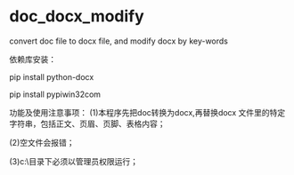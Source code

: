 # doc_docx_modify
convert doc file to docx file, and  modify  docx by key-words

依赖库安装：

pip install python-docx

pip install pypiwin32com


功能及使用注意事项：
(1)本程序先把doc转换为docx,再替换docx 文件里的特定字符串，包括正文、页眉、页脚、表格内容；

(2)空文件会报错；

(3)c:\目录下必须以管理员权限运行；
